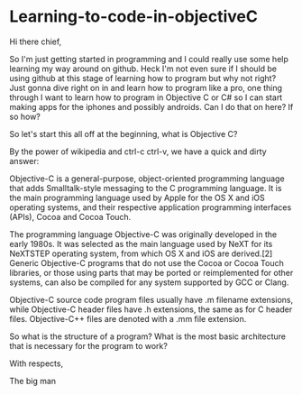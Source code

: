 Learning-to-code-in-objectiveC
===========


Hi there chief,

So I'm just getting started in programming and I could really use some help learning my way around on github. Heck I'm not even sure if I should be using github at this stage of learning how to program but why not right? Just gonna dive right on in and learn how to program like a pro, one thing through I want to learn how to program in Objective C or C# so I can start making apps for the iphones and possibly androids. Can I do that on here? If so how?

So let's start this all off at the beginning, what is Objective C?

By the power of wikipedia and ctrl-c ctrl-v, we have a quick and dirty answer:

Objective-C is a general-purpose, object-oriented programming language that adds Smalltalk-style messaging to the C programming language. It is the main programming language used by Apple for the OS X and iOS operating systems, and their respective application programming interfaces (APIs), Cocoa and Cocoa Touch.

The programming language Objective-C was originally developed in the early 1980s. It was selected as the main language used by NeXT for its NeXTSTEP operating system, from which OS X and iOS are derived.[2] Generic Objective-C programs that do not use the Cocoa or Cocoa Touch libraries, or those using parts that may be ported or reimplemented for other systems, can also be compiled for any system supported by GCC or Clang.

Objective-C source code program files usually have .m filename extensions, while Objective-C header files have .h extensions, the same as for C header files. Objective-C++ files are denoted with a .mm file extension.

So what is the structure of a program? What is the most basic architecture that is necessary for the program to work?








With respects,

The big man
